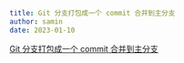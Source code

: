 ```yaml
title: Git 分支打包成一个 commit 合并到主分支
author: samin
date: 2023-01-10
```
[Git 分支打包成一个 commit 合并到主分支](https://www.notion.so/Git-commit-3e7eb58f97b443758345fb0745ccd6d2)